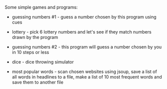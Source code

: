 Some simple games and programs:

- guessing numbers #1 - guess a number chosen by this program using cues

- lottery - pick 6 lottery numbers and let's see if they match numbers drawn by the program

- guessing numbers #2 - this program will guess a number chosen by you in 10 steps or less

- dice - dice throwing simulator

- most popular words - scan chosen websites using jsoup, save a list of all words in headlines to a file,
                       make a list of 10 most frequent words and save them to another file
